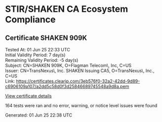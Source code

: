 # STIR/SHAKEN CA Ecosystem Compliance

## Certificate SHAKEN 909K

Tested At: 01 Jun 25 22:33 UTC\
Initial Validity Period: 7 day(s)\
Remaining Validity Period: -5 day(s)\
Subject: CN=SHAKEN 909K, O=Flagman Telecom\\, Inc, C=US\
Issuer: CN=TransNexus\\, Inc. SHAKEN Issuing CA5, O=TransNexus\\, Inc., C=US\
Link: https://certificates.clearip.com/3eb576f0-32a2-42dd-9d89-c6906109a107/a2dd5c58d0f3d25846689745548a9d8a.pem

[View certificate details](https://x509.io/?cert=MIIC1DCCAnqgAwIBAgIQc1uq2rWRoE06i7pSYjMT9zAKBggqhkjOPQQDAjBWMQswCQYDVQQGEwJVUzEZMBcGA1UEChMQVHJhbnNOZXh1cywgSW5jLjEsMCoGA1UEAxMjVHJhbnNOZXh1cywgSW5jLiBTSEFLRU4gSXNzdWluZyBDQTUwHhcNMjUwNTE5MjMzODE2WhcNMjUwNTI2MjMzODE1WjBCMQswCQYDVQQGEwJVUzEdMBsGA1UEChMURmxhZ21hbiBUZWxlY29tLCBJbmMxFDASBgNVBAMTC1NIQUtFTiA5MDlLMFkwEwYHKoZIzj0CAQYIKoZIzj0DAQcDQgAEuNV0FoeOPcTSJMIFeEkZz5WeSWowSDdzuhxkn1N1UDnnpYPc5zUHGgFjzpvFHwOuJW0yWl5V%2FgSSpbwIctmSA6OCATwwggE4MAwGA1UdEwEB%2FwQCMAAwDgYDVR0PAQH%2FBAQDAgeAMB0GA1UdDgQWBBQjuJDvg6VAn9lrfQUxn52CUYUiSDAfBgNVHSMEGDAWgBTaALOH%2BII%2Fv7oiomRjtfYvzI51yjAXBgNVHSAEEDAOMAwGCmCGSAGG%2FwkBAQQwgaYGA1UdHwSBnjCBmzCBmKA6oDiGNmh0dHBzOi8vYXV0aGVudGljYXRlLWFwaS5pY29uZWN0aXYuY29tL2Rvd25sb2FkL3YxL2NybKJapFgwVjEUMBIGA1UEBwwLQnJpZGdld2F0ZXIxCzAJBgNVBAgMAk5KMRMwEQYDVQQDDApTVEktUEEgQ1JMMQswCQYDVQQGEwJVUzEPMA0GA1UECgwGU1RJLVBBMBYGCCsGAQUFBwEaBAowCKAGFgQ5MDlLMAoGCCqGSM49BAMCA0gAMEUCIQD9ezq6klQcyneijxH7GfWaDTQOj684UkEj20j%2F9yxxUwIgGDIe%2BnvyNgRE9Fw%2FKBpIUL95XeThIwoqLOHstzkhlUw%3D)

164 tests were ran and no error, warning, or notice level issues were found


Generated: 01 Jun 25 22:38 UTC
